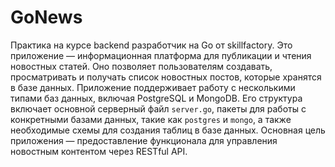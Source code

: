 # GoNews
Практика на курсе backend разработчик на Go от skillfactory. 
Это приложение — информационная платформа для публикации и чтения новостных статей. Оно позволяет пользователям создавать, просматривать и получать список новостных постов, которые хранятся в базе данных. Приложение поддерживает работу с несколькими типами баз данных, включая PostgreSQL и MongoDB. Его структура включает основной серверный файл `server.go`, пакеты для работы с конкретными базами данных, такие как `postgres` и `mongo`, а также необходимые схемы для создания таблиц в базе данных. Основная цель приложения — предоставление функционала для управления новостным контентом через RESTful API.
